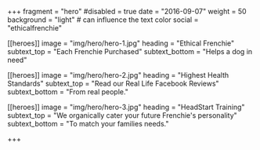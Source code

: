 +++
fragment = "hero"
#disabled = true
date = "2016-09-07"
weight = 50
background = "light" # can influence the text color
social = "ethicalfrenchie"

[[heroes]]
  image = "img/hero/hero-1.jpg"
  heading = "Ethical Frenchie"
  subtext_top = "Each Frenchie Purchased"
  subtext_bottom = "Helps a dog in need"

[[heroes]]
  image = "img/hero/hero-2.jpg"
  heading = "Highest Health Standards"
  subtext_top = "Read our Real Life Facebook Reviews"
  subtext_bottom = "From real people."

[[heroes]]
  image = "img/hero/hero-3.jpg"
  heading = "HeadStart Training"
  subtext_top = "We organically cater your future Frenchie's personality"
  subtext_bottom = "To match your families needs."

+++
